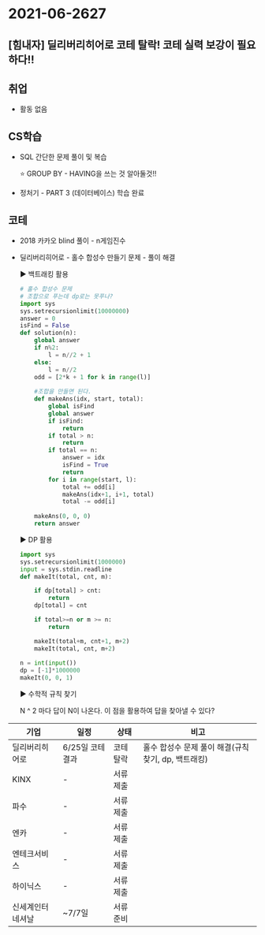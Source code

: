 # 2021-06-2627

## [힘내자] 딜리버리히어로 코테 탈락! 코테 실력 보강이 필요하다!!

## 취업

- 활동 없음



## CS학습

- SQL 간단한 문제 풀이 및 복습

  :star: GROUP BY - HAVING을 쓰는 것 알아둘것!!
  
- 정처기 - PART 3 (데이터베이스) 학습 완료



## 코테

- 2018 카카오 blind 풀이 - n게임진수

- 딜리버리히어로 - 홀수 합성수 만들기 문제 - 풀이 해결

  ▶ 백트래킹 활용

  ```PYTHON
  # 홀수 합성수 문제
  # 조합으로 푸는데 dp로는 못푸나?
  import sys
  sys.setrecursionlimit(10000000)
  answer = 0
  isFind = False
  def solution(n):
      global answer
      if n%2:
          l = n//2 + 1
      else:
          l = n//2
      odd = [2*k + 1 for k in range(l)]
      
      #조합을 만들면 된다.
      def makeAns(idx, start, total):
          global isFind
          global answer
          if isFind:
              return
          if total > n:
              return
          if total == n:
              answer = idx
              isFind = True
              return
          for i in range(start, l):
              total += odd[i]
              makeAns(idx+1, i+1, total)
              total -= odd[i]
              
      makeAns(0, 0, 0) 
      return answer
  ```

  ▶ DP 활용

  ```PYTHON
  import sys
  sys.setrecursionlimit(1000000)
  input = sys.stdin.readline
  def makeIt(total, cnt, m):
  
      if dp[total] > cnt:
          return
      dp[total] = cnt
  
      if total>=n or m >= n:
          return
  
      makeIt(total+m, cnt+1, m+2)
      makeIt(total, cnt, m+2)
      
  n = int(input())
  dp = [-1]*1000000
  makeIt(0, 0, 1)
  ```

  ▶ 수학적 규칙 찾기

  N ^ 2 마다 답이 N이 나온다. 이 점을 활용하여 답을 찾아낼 수 있다?



| 기업             | 일정             | 상태      | 비고                                                |
| ---------------- | ---------------- | --------- | --------------------------------------------------- |
| 딜리버리히어로   | 6/25일 코테 결과 | 코테 탈락 | 홀수 합성수 문제 풀이 해결(규칙 찾기, dp, 백트래킹) |
| KINX             | -                | 서류 제출 |                                                     |
| 파수             | -                | 서류 제출 |                                                     |
| 엔카             | -                | 서류 제출 |                                                     |
| 엔테크서비스     | -                | 서류 제출 |                                                     |
| 하이닉스         | -                | 서류 제출 |                                                     |
| 신세계인터네셔날 | ~7/7일           | 서류 준비 |                                                     |






